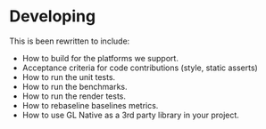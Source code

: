 # Developing

This is been rewritten to include:

- How to build for the platforms we support.
- Acceptance criteria for code contributions (style, static asserts)
- How to run the unit tests.
- How to run the benchmarks.
- How to run the render tests.
- How to rebaseline baselines metrics.
- How to use GL Native as a 3rd party library in your project.
